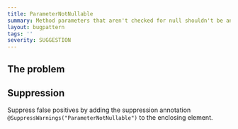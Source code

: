 ```yaml
---
title: ParameterNotNullable
summary: Method parameters that aren't checked for null shouldn't be annotated @Nullable
layout: bugpattern
tags: ''
severity: SUGGESTION
---
```


<!--
*** AUTO-GENERATED, DO NOT MODIFY ***
To make changes, edit the @BugPattern annotation or the explanation in docs/bugpattern.
-->

## The problem


## Suppression
Suppress false positives by adding the suppression annotation `@SuppressWarnings("ParameterNotNullable")` to the enclosing element.
